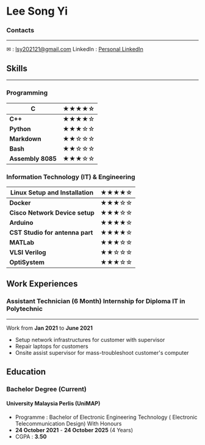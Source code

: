 # Lee Song Yi
### Contacts
---
✉ : <lsy202121@gmail.com>
LinkedIn : [Personal LinkedIn](https://www.linkedin.com/in/leesongyi012317542)

## Skills
---
### Programming

| C                 | ★★★★☆ |
| ----------------- | ----- |
| **C++**           | ★★★★☆ |
| **Python**        | ★★★☆☆ |
| **Markdown**      | ★★☆☆☆ |
| **Bash**          | ★★☆☆☆ |
| **Assembly 8085** | ★★★☆☆ |

### Information Technology (IT) & Engineering 

| **Linux Setup and Installation** | ★★★★☆ |
| -------------------------------- | ----- |
| **Docker**                       | ★★★☆☆ |
| **Cisco Network Device setup**   | ★★★☆☆ |
| **Arduino**                      | ★★★★☆ |
| **CST Studio for antenna part**  | ★★★★☆ |
| **MATLab**                       | ★★★☆☆ |
| **VLSI Verilog**                 | ★★☆☆☆ |
| **OptiSystem**                   | ★★★☆☆ |

## Work Experiences

### Assistant Technician (6 Month) Internship for Diploma IT in Polytechnic 
---
Work from **Jan 2021** to **June 2021**

-  Setup network infrastructures for customer with supervisor
- Repair laptops for customers
- Onsite assist supervisor for mass-troubleshoot customer's computer


## Education 

### Bachelor Degree (Current)
#### University Malaysia Perlis (UniMAP)
- Programme : Bachelor of Electronic Engineering Technology ( Electronic Telecommunication Design) With Honours
- **24 October 2021** - **24 October 2025** (4 Years)
- CGPA : **3.50**